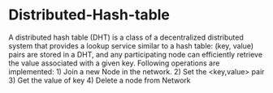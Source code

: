 # Distributed-Hash-table

A distributed hash table (DHT) is a class of a decentralized distributed system that provides a lookup service similar 
to a hash table: (key, value) pairs are stored in a DHT, and any participating node can efficiently retrieve the value 
associated with a given key. Following operations are implemented:
            1) Join a new Node in the network.
            2) Set the <key,value> pair
            3) Get the value of key
            4) Delete a node from Network 
